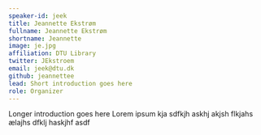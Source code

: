 ```yaml
---
speaker-id: jeek
title: Jeannette Ekstrøm
fullname: Jeannette Ekstrøm
shortname: Jeannette 
image: je.jpg
affiliation: DTU Library
twitter: JEkstroem 
email: jeek@dtu.dk
github: jeannettee
lead: Short introduction goes here
role: Organizer
---
```


Longer introduction goes here Lorem ipsum kja sdfkjh askhj akjsh flkjahs 
ælajhs dfklj haskjhf asdf

